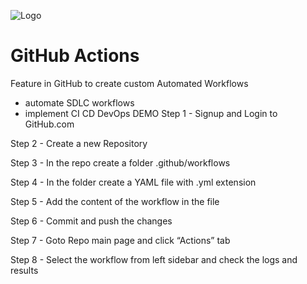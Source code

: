 
![Logo](https://ibb.co/QCkpW8k)


# GitHub Actions

Feature in GitHub to create custom Automated Workflows 
- automate SDLC workflows 
- implement CI CD DevOps DEMO 
Step 1 - Signup and Login to GitHub.com 

Step 2 - Create a new Repository 

Step 3 - In the repo create a folder .github/workflows 

Step 4 - In the folder create a YAML file with .yml extension 

Step 5 - Add the content of the workflow in the file 

Step 6 - Commit and push the changes 

Step 7 - Goto Repo main page and click “Actions” tab 

Step 8 - Select the workflow from left sidebar and check the logs and results 


